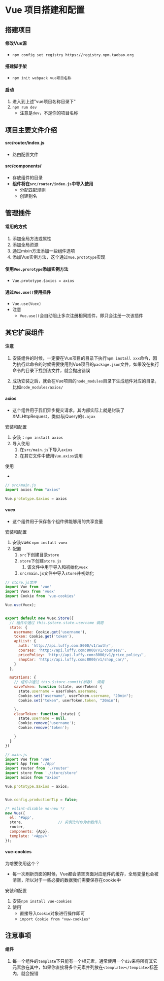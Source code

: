 # Vue 项目搭建和配置



## 搭建项目
#### 修改Vue源
- `npm config set registry https://registry.npm.taobao.org  `


#### 搭建脚手架
- `npm init webpack vue项目名称`



#### 启动
1. 进入到上述"vue项目名称目录下"
2. `npm run dev`
	- 注意是`dev`，不是你的项目名称


## 项目主要文件介绍
#### src/router/index.js
- 路由配置文件


#### src/components/
- 存放组件的目录
- **组件将在`src/router/index.js`中导入使用**
	- 分配匹配规则
	- 创建别名


## 管理插件

#### 常用的方式
1. 添加全局方法或属性
2. 添加全局资源
3. 通过mixin方法添加一些组件选项
4. 添加Vue实例方法，这个通过`Vue.prototype`实现

#### 使用`Vue.prorotype`添加实例方法
- `Vue.prototype.$axios = axios`

#### 通过`Vue.use()`使用插件
- `Vue.use(Vuex)`
- 注意	
	- `Vue.use()`会自动阻止多次注册相同插件，即只会注册一次该插件


## 其它扩展组件
#### 注意
1. 安装组件的时候，一定要在Vue项目的目录下执行`npm install xxx`命令，因为执行此命令的时候需要使用到Vue项目的`package.json`文件，如果没在执行命令的目录下找到该文件，就会抛出错误

2. 成功安装之后，就会在Vue项目的`node_modules`目录下生成组件对应的目录，比如`node_modules/axios/`

#### axios
- 这个组件用于我们异步提交请求，其内部实际上就是封装了XMLHttpRequest，类似与jQuery的`$.ajax`

安装和配置
1. 安装：`npm install axios`
2. 导入使用
	1. 在`src/main.js`下导入`axios`
	2. 在其它文件中使用`Vue.axios`调用

使用
- []()

```javascript
// src/main.js
import axios from "axios"

Vue.prototype.$axios = axios
```

#### vuex
- 这个组件用于保存各个组件佛能够用的共享变量

安装和配置
1. 安装vuex `npm install vuex`
2. 配置
	1. `src`下创建目录`store`
	2. `store`下创建`store.js`
		1. 该文件中用于导入和初始化`vuex`
	3. `src/main.js`文件中导入`store`并初始化

```javascript
// store.js文件
import Vue from 'vue'
import Vuex from 'vuex'
import Cookie from 'vue-cookies'

Vue.use(Vuex);


export default new Vuex.Store({
  // 组件中通过 this.$store.state.username 调用
  state: {
    username: Cookie.get('username'),
    token: Cookie.get('token'),
    apiList: {
      auth: 'http://api.luffy.com:8000/v1/auth/',
      courses: 'http://api.luffy.com:8000/v1/courses/',
      pricePolicy: 'http://api.luffy.com:8000/v1/price_policy/',
      shopCar: 'http://api.luffy.com:8000/v1/shop_car/',
    }
  },

  mutations: {
    // 组件中通过 this.$store.commit(参数)  调用
    saveToken: function (state, userToken) {
      state.username = userToken.username;
      Cookie.set("username", userToken.username, "20min");
      Cookie.set("token", userToken.token, "20min");

    },
    clearToken: function (state) {
      state.username = null;
      Cookie.remove('username');
      Cookie.remove('token');

    }
  }
})
```


```javascript
// main.js
import Vue from 'vue'
import App from './App'
import router from './router'
import store from './store/store'
import axios from "axios"

Vue.prototype.$axios = axios;


Vue.config.productionTip = false;

/* eslint-disable no-new */
new Vue({
  el: '#app',
  store,				// 实例化时作为参数传入
  router,			
  components: {App},
  template: '<App/>'
});
```




#### vue-cookies
为啥要使用这个？
- 每一次刷新页面的时候，Vue都会清空页面对应组件的缓存，全局变量也会被清空，所以对于一些必要的数据我们需要保存在cookie中

安装和配置
1. 安装`npm install vue-cookies` 
2. 使用`
	- 直接导入`Cookie`对象进行操作即可
	- `import Cookie from "vuw-cookies"`







## 注意事项
#### 组件
1. 每一个组件的`template`下只能有一个根元素，通常使用一个`div`来将所有其它元素放在其中，如果你直接将多个元素并列放在`<template></template>`标签内，就会报错
